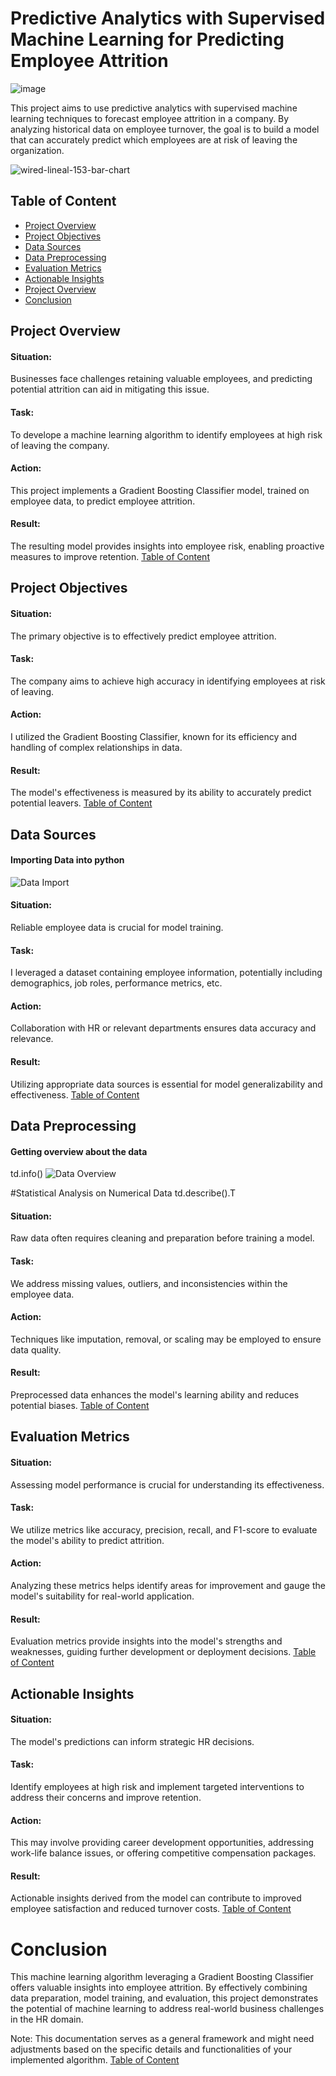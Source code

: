 # Predictive Analytics with Supervised Machine Learning for Predicting Employee Attrition

![image](https://github.com/Nativenerd1004/Predictive-Analytics-with-Supervised-Machine-Learning-for-Predicting-Employee-Attrition/assets/149740069/23871480-e126-40bf-baff-12b578ee98a4)


This project aims to use predictive analytics with supervised machine learning techniques to forecast employee attrition in a company. By analyzing historical data on employee turnover, the goal is to build a model that can accurately predict which employees are at risk of leaving the organization. 

![wired-lineal-153-bar-chart](https://github.com/Nativenerd1004/Ecommerce-Sales-Analysis-Dashbaord/assets/149740069/e3c4b09a-97f0-48ee-aae4-9f8bafd9f848)


## Table of Content 
- [Project Overview](#project-overview)
- [Project Objectives](#project-objectives)
- [Data Sources](#data-sources)
- [Data Preprocessing](#data-preprocessing)
- [Evaluation Metrics](#evaluation-metrics)
- [Actionable Insights](#project-overview)
- [Project Overview](#project-overview)
- [Conclusion](#conclusion)


## Project Overview
#### Situation:
Businesses face challenges retaining valuable employees, and predicting potential attrition can aid in mitigating this issue.
#### Task: 
To develope a machine learning algorithm to identify employees at high risk of leaving the company.
#### Action: 
This project implements a Gradient Boosting Classifier model, trained on employee data, to predict employee attrition.
#### Result: 
The resulting model provides insights into employee risk, enabling proactive measures to improve retention.
[Table of Content](#table-of-content)



## Project Objectives
#### Situation: 
The primary objective is to effectively predict employee attrition.
#### Task: 
The company aims to achieve high accuracy in identifying employees at risk of leaving.
#### Action:
I utilized the Gradient Boosting Classifier, known for its efficiency and handling of complex relationships in data.
#### Result: 
The model's effectiveness is measured by its ability to accurately predict potential leavers.
[Table of Content](#table-of-content)


## Data Sources
#### Importing Data into python
![Data Import](https://github.com/Nativenerd1004/Predictive-Analytics-with-Supervised-Machine-Learning-for-Predicting-Employee-Attrition/assets/149740069/00bed890-e722-4339-9c6c-258fb9f14e7a)


#### Situation: 
Reliable employee data is crucial for model training.
#### Task: 
I leveraged a dataset containing employee information, potentially including demographics, job roles, performance metrics, etc.
#### Action: 
Collaboration with HR or relevant departments ensures data accuracy and relevance.
#### Result: 
Utilizing appropriate data sources is essential for model generalizability and effectiveness.
[Table of Content](#table-of-content)



## Data Preprocessing

#### Getting overview about the data 
td.info()
![Data Overview](https://github.com/Nativenerd1004/Predictive-Analytics-with-Supervised-Machine-Learning-for-Predicting-Employee-Attrition/assets/149740069/1b25632d-0703-41d6-8cc1-a7bd33017021)

#Statistical Analysis on Numerical Data
td.describe().T




#### Situation: 
Raw data often requires cleaning and preparation before training a model.
#### Task: 
We address missing values, outliers, and inconsistencies within the employee data.
#### Action: 
Techniques like imputation, removal, or scaling may be employed to ensure data quality.
#### Result: 
Preprocessed data enhances the model's learning ability and reduces potential biases.
[Table of Content](#table-of-content)


## Evaluation Metrics
#### Situation:
Assessing model performance is crucial for understanding its effectiveness.
#### Task: 
We utilize metrics like accuracy, precision, recall, and F1-score to evaluate the model's ability to predict attrition.
#### Action: 
Analyzing these metrics helps identify areas for improvement and gauge the model's suitability for real-world application.
#### Result: 
Evaluation metrics provide insights into the model's strengths and weaknesses, guiding further development or deployment decisions.
[Table of Content](#table-of-content)

## Actionable Insights
#### Situation: 
The model's predictions can inform strategic HR decisions.
#### Task: 
Identify employees at high risk and implement targeted interventions to address their concerns and improve retention.
#### Action: 
This may involve providing career development opportunities, addressing work-life balance issues, or offering competitive compensation packages.
#### Result: 
Actionable insights derived from the model can contribute to improved employee satisfaction and reduced turnover costs.
[Table of Content](#table-of-content)

# Conclusion
This machine learning algorithm leveraging a Gradient Boosting Classifier offers valuable insights into employee attrition. By effectively combining data preparation, model training, and evaluation, this project demonstrates the potential of machine learning to address real-world business challenges in the HR domain.

Note: This documentation serves as a general framework and might need adjustments based on the specific details and functionalities of your implemented algorithm.
[Table of Content](#table-of-content)









